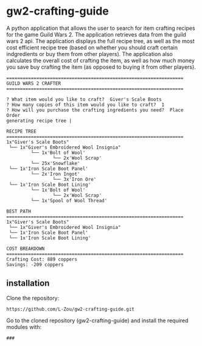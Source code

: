 # gw2-crafting-guide
A python application that allows the user to search for item crafting recipes for the game Guild Wars 2. The application retrieves data from the guild wars 2 api. The application displays the full recipe tree, as well as the most cost efficient recipe tree (based on whether you should craft certain indgredients or buy them from other players). The application also calculates the overall cost of crafting the item, as well as how much money you save buy crafting the item (as opposed to buying it from other players).
```
=================================================================
GUILD WARS 2 CRAFTER
=================================================================

? What item would you like to craft?  Giver's Scale Boots
? How many copies of this item would you like to craft?  1
? How will you purchase the crafting ingredients you need?  Place Order
generating recipe tree |

RECIPE TREE
=================================================================
1x"Giver's Scale Boots"
 └── 1x"Giver's Embroidered Wool Insignia"
         └── 1x'Bolt of Wool'
                 └── 2x'Wool Scrap'
         └── 25x'Snowflake'
 └── 1x'Iron Scale Boot Panel'
         └── 2x'Iron Ingot'
                 └── 3x'Iron Ore'
 └── 1x'Iron Scale Boot Lining'
         └── 1x'Bolt of Wool'
                 └── 2x'Wool Scrap'
         └── 1x'Spool of Wool Thread'

BEST PATH
=================================================================
1x"Giver's Scale Boots"
 └── 1x"Giver's Embroidered Wool Insignia"
 └── 1x'Iron Scale Boot Panel'
 └── 1x'Iron Scale Boot Lining'

COST BREAKDOWN
=================================================================
Crafting Cost: 889 coppers
Savings: -209 coppers
```
## installation
Clone the repository:
```
https://github.com/L-Zou/gw2-crafting-guide.git
```
Go to the cloned repository (gw2-crafting-guide) and install the required modules with: 
```
###
```
